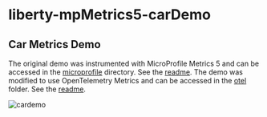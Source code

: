 # liberty-mpMetrics5-carDemo

## Car Metrics Demo

The original demo was instrumented with MicroProfile Metrics 5 and can be accessed in the [microprofile](https://github.com/OpenLiberty/demo-car-metrics/tree/main/microprofile) directory.  See the [readme](https://github.com/OpenLiberty/demo-car-metrics/blob/main/microprofile/README.md).
The demo was modified to use OpenTelemetry Metrics and can be accessed in the [otel](https://github.com/OpenLiberty/demo-car-metrics/tree/main/otel) folder.  See the [readme](https://github.com/OpenLiberty/demo-car-metrics/blob/main/otel/README.md).


![cardemo](https://github.com/OpenLiberty/demo-car-metrics/assets/22381072/f90b4260-22fa-4c31-82ea-a9f90197722b)
